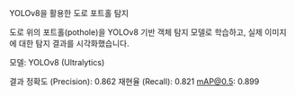 YOLOv8을 활용한 도로 포트홀 탐지

도로 위의 포트홀(pothole)을 YOLOv8 기반 객체 탐지 모델로 학습하고, 실제 이미지에 대한 탐지 결과를 시각화했습니다.

모델: YOLOv8 (Ultralytics)

결과
정확도 (Precision): 0.862
재현율 (Recall): 0.821
mAP@0.5: 0.899

